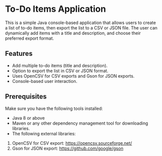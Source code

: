 # To-Do Items Application
This is a simple Java console-based application that allows users to create a list of to-do items, then export the list to a CSV or JSON file. The user can dynamically add items with a title and description, and choose their preferred export format.

## Features
- Add multiple to-do items (title and description).
- Option to export the list in CSV or JSON format.
- Uses OpenCSV for CSV exports and Gson for JSON exports.
- Console-based user interaction.

## Prerequisites
Make sure you have the following tools installed:

- Java 8 or above
- Maven or any other dependency management tool for downloading libraries.
- The following external libraries:
1. OpenCSV for CSV export: https://opencsv.sourceforge.net/
2. Gson for JSON export: https://github.com/google/gson

